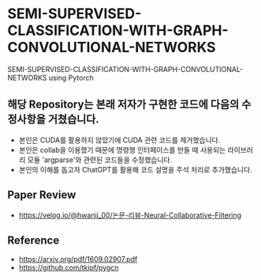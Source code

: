 # SEMI-SUPERVISED-CLASSIFICATION-WITH-GRAPH-CONVOLUTIONAL-NETWORKS
SEMI-SUPERVISED-CLASSIFICATION-WITH-GRAPH-CONVOLUTIONAL-NETWORKS using Pytorch

## 해당 Repository는 본래 저자가 구현한 코드에 다음의 수정사항을 거쳤습니다.
 - 본인은 CUDA를 활용하지 않았기에 CUDA 관련 코드를 제거했습니다.
 - 본인은 collab을 이용했기 때문에 명령행 인터페이스를 만들 때 사용되는 라이브러리 모듈 'argparse'와 관련된 코드들을 수정했습니다.
 - 본인의 이해를 돕고자 ChatGPT를 활용해 코드 설명을 주석 처리로 추가했습니다.
## Paper Review
 - https://velog.io/@hwanii_00/논문-리뷰-Neural-Collaborative-Filtering
## Reference
 - https://arxiv.org/pdf/1609.02907.pdf
 - https://github.com/tkipf/pygcn
